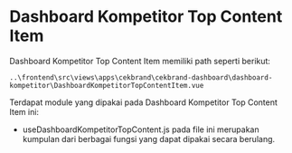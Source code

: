 # Dashboard Kompetitor Top Content Item

Dashboard Kompetitor Top Content Item memiliki path seperti berikut:

```
..\frontend\src\views\apps\cekbrand\cekbrand-dashboard\dashboard-kompetitor\DashboardKompetitorTopContentItem.vue
```


Terdapat module yang dipakai pada Dashboard Kompetitor Top Content Item ini:
- useDashboardKompetitorTopContent.js pada file ini merupakan kumpulan dari berbagai fungsi yang dapat dipakai secara berulang.

